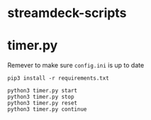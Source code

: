 # streamdeck-scripts

timer.py
========

Remever to make sure `config.ini` is up to date

```
pip3 install -r requirements.txt

python3 timer.py start
python3 timer.py stop
python3 timer.py reset
python3 timer.py continue
```